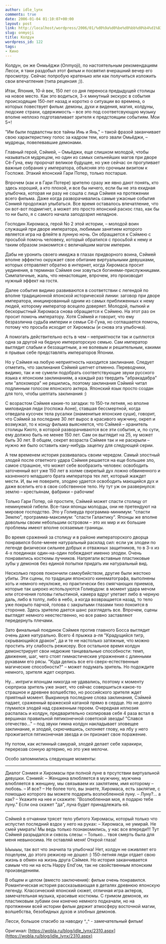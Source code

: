 ```yaml
---
author: idle_lynx
comments: true
date: 2006-01-04 01:10:07+00:00
layout: post
link: http://localhost/wordpress/2006/01/%d0%9a%d0%be%d0%bb%d0%b4%d1%83%d0%bd/
slug: onmyoji
title: Колдун
wordpress_id: 122
tags:
- Кино
---
```


Колдун, он же Онмьёджи (Onmyoji), по настоятельным рекомендациям Лесси, я таки раздобыл этот фильм и посвятил вчерашний вечер его просмотру. Сейчас попробую кратенько или как получиться изложить свои впечатления (типа рецензия ;)).

Итак, Япония, 10-й век, 150 лет со дня переноса предыдущей столицы на новое место. Как это водиться, 3-х минутный экскурс в события происходящие 150-лет назад и коротко о ситуации во времена, о которых повествует фильм: демоны, духи и видения, магия, колдуны, людские страхи, одержимость – все это под соответсвующую музыку вполне неплохо подготавливает зрителя к предстоящим событиям. Мои 5+!

"Им были подвалстны все тайны Инь и Янь," – такой фразой заканчивает свою характеристику голос за кадром тем, кого звали Омьёджи, – мудрецы, повелевавшие демонами.

Главный герой, Сэймей, – Омьёджи, еще слишком молодой, чтобы называться мудрецом, но один из самых сильнейших магов при дворе Сё-Гуна, ему пророчат великое будущее, но уже сейчас он прогуливает важные собрания у императора, объясняя это срочным визитом к Госпоже. Этакий японский Гари Потер, только постарше.

Впрочем (как и в Гари Потере) зрителю сразу же явно дают понять, кто здесь хороший, а кто плохой, и все бы ничего, если бы не эта ехидная улыбочка, которая ни разу не сошла с лица Сэймея на протяжении всего фильма. Даже когда разворачивались самые ужасные события Сэнмей продолжал улыбаться. Все время оставалось впечатление, что он вот-вот подмигнет, а может это просто японский раскос глаз, как бы то ни было, я с самого начала заподозрил неладное.

Господин Хиромаса, герой No 2 этой истории, – молодой воин служащий при дворе императора, любимым занятием которого является игра на флейте в лунную ночь. Он обращается к Сэймею с просьбой помочь человеку, который обратился с просьбой к нему и таким образом знакомится с величайшим магом империи.

Дабы не уронить своего имиджа в глазах придворного воина, Сэймей вполне эффектно окружает свое обитание виртуальными девушками, которых отправляет обратно в интернет, когда Хиромаса просит уединения, в терминах Сэймея они зовуться богинями-прислужницами. Симпатичные, жаль, что ненастоящие, впрочем, это производит нужный эффект на гостя.

Далее события видимо развиваются в соответствии с легендой по вполне традиционной японской исторической линии: заговор при дворе императора, инициированный одним из самых приближенных к нему людей, которому император всецело доверяет. Молодой, пылкий и бескорыстный Хиромаса снова обращается к Сэймею. На этот раз он просит помочь императору. Хотя Сэймей и говорит, что ему безразлична судьба империи и семьи Сё-Гуна, но соглашается помочь, потому что просьба исходит от Хиромасы (и снова эта улыбочка).

А помогать действительно есть в чем – неприятности так и сыплются одна за другой на бедную императорскую семью. Сам император выглядит слабым и беззащитным, а не волевым и решительным, какими я прывык себе представлять императоров Японии.

Но у Сэймея на любую неприятность находится заклинание. Следует отметить, что заклинания Сэймей шепчет отменно. Переводчики, видимо, так и не сумели подобрать соответствующие звуки русского языка к японским заклинаниям, а каждый раз твердить "абракадабра" или "алохомора" не решились, поэтому заклинания Сэймей читал подлинным голосом японского актера. Японский язык просто создан для того, чтобы шептать заклинания :)

С возрастом Сэймея какие-то загадки: то 150-ти летняя, но вполне миловидная леди (госпожа Аоне), ставшая бессмертной, когда отведала кусочек тела русалки (знаменитые японские суши), говорит, что Сэймей за последние 30 лет вырос в красивого мужчину, окреп и возмужал, то к концу фильма выясняется, что Сэймей – хранитель столицы Киото, в которой разворачиваются все эти события, и, по сути, ему должно быть не менее 150 лет. Сам он выглядит на 25, ну может быть 30 лет. В общем, секрет возраста Сэймея так и не раскрыли – нужно же было оставить каку-нибудь зацепку для следующей серии.

А тем временем история развивалась своим чередом. Самый злостный злодей после ответного удара Сэймея решается на еще большее зло, самое страшное, что может себе вообразить человек: освободить заточенный вот уже 150 лет в холме свирепый дух ложно обвиненного и казненного младшего брата императора тех лет, который жаждет мести. И, вы не поверите, злодею удается освободить мающийся дух и даже вселить его в свое собственное тело. Ну тут уж он развернулся: землю – крестьянам, фабрики – рабочим!

Только Гари Потер, ой простите, Сэймей может спасти столицу от неминуемой гибели. Все-таки японцы молодцы, они не претендуют на мировое господство. Это у Голивуда программа-минимум: "спасти Землю", программа-максимум: "спасти Галактику". Японцы же вполне довольны своим небольшим островом – это их мир и их большие проблемы имеют вполне осязаемые границы.

Во время сражений за столицу и в районе императорского дворца понравился боле-менее натуральный расклад сил: если уж злодеи по легенде физически сильнее добрых и отважных защитников, то в 3-х из 4-х поединках один-на-один побеждают именно злодеи. Очень понравились костюмы лучников. Напрягали вставные пластиковые зубы у демонов без единой попытки придать им натуральный вид.

Несколько героев покончили самоубийством, другие были жестоко убиты. Эти сцены, по традиции японского кинематографа, выполнены хоть и немного неуклюже, но практически без смягчающих приемов, которые так широко используются Голивудом: в момент удара мечом или отсечения головы гильотиной, камера вдруг улетает либо в черную даль, либо в толпу, либо в небо, а когда возвращается назад, то тело уже покрыто парчой, голова с закрытыми глазами тихо покоится в сторонке. Здесь зрителю дается шанс разглядеть все. Впрочем, сцены выглядят немного неестественно, но все равно заставляют передернуть плечами.

Зато финальный поединок Сэймея против главного Босса выглядит очень даже натурально. Всего 4 прыжка а-ля "Крадущийся тигр, скрывающийся дракон", да и те не настолько затяжные, что можно простить эту слабость режисеру. Все остальное время колдун демонстрирует свои недюжие танцевальные способности: темп, движение, шаг, чего стоят гимнастические упражнения с длинными рукавами его рясы. "Куда делись все его сверх-естественные магические способности?" – может подумать зритель. Но подождите немного, зрителя ждет сюрприз.

Ну... интриги японцам никогда не удавались, поэтому к моменту сюрприза зритель уже знает, что сейчас совершиться какое-то страшное и древнее волшебство, но российского зрителя ждет приятный момент. Выкрикнув последние слова заклинания, Сэймей падает, сраженный вражеской катаной прямо в сердце. Но не долго глумился злодей над сраженным героем. Очередная иллюзия распалась и колдун, предварительно скопировав себя 4 раза встал в вершинах правильной пятиконечной советской звезды! "Слався отечество..." – под звуки гимна колдун накладывает зловещее заклинание, и злодей, скрючившись, склоняет глову, на лбу у него прожигается пятиконечная звезда и он признает свое поражение.

Ну потом, как истинный самурай, злодей делает себе харакири, перерезав сонную артерию, но это уже мелочи.

Особо запомнились следующие моменты:

* * *

Диалог Сэнмея и Хиромасы при полной луне в прсутствии виртуальной девушки. Сэнмей:
– Женщина влюбляется в мужчину, мужчина влюбляется в женщину, мы связываем их заклятием, имя которому – любовь.
– И все?
– Не более того, вы знаете, Хиромаса, есть заклятие, с помощью которого вы можете подарить возлюбленной луну.
– Луну?... а как?
– Укажите на нее и скажите: "Возлюбленная моя, я подарю тебе луну." Если она скажет "да", луна будет принадлежать ей.

* * *

Сэймей в отчаянии трясет тело убитого Хиромасы, который только что испустил последний вздох у него на руках:
– Хиромаса, не умирай. Не смей умирать! Мы ведь только познакомились, у нас все впереди!!!
Тут Сэймей разрыдался и сквозь слезы:
– Только... твоя смерть была для меня невыносима. Не оставляй меня! Открой глаза!

Ыыыыы, так вот что значила та улыбочка! Нет, колдун не оживляет его поцелуем, до этого режисер не дошел :) 150-летняя леди отдает свою жизнь в обмен на жизнь друга Сэймея. Но история заканчивается самым что ни на есть Happy End'ом, так не свойственным японским произведениям.

В общем и целом (вместо заключения): фильм очень понравился. Романтическая история рассказывающая в деталях древнюю японскую легенду. Классический японский сюжет, отличная игра актеров, замечательная музыка, красивые костюмы. С гримом демонов, их пластиковым зубами они конечно немного подкачали, но на протяжении всей истории фильм держит атмосферу восточной магии, волшебства, безобидных духов и злобных демонов.

Лесси, большое спасибо за наводку ^_^ - замечательный фильм!

Оригинал: [https://wobla.ru/blog/idle_lynx/2310.aspx](https://wobla.ru/blog/idle_lynx/2310.aspx)
